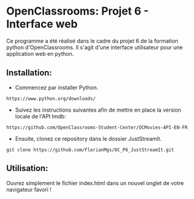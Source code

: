 # OpenClassrooms: Projet 6 - Interface web 
Ce programme a été réalisé dans le cadre du projet 6 de la formation python d'OpenClassrooms. Il s'agit d'une interface utilisateur pour une application web en python.
## Installation:
- Commencez par installer Python.
```
https://www.python.org/downloads/
```
- Suivez les instructions suivantes afin de mettre en place la version locale de l'API Imdb:
```
https://github.com/OpenClassrooms-Student-Center/OCMovies-API-EN-FR
```
- Ensuite, clonez ce repository dans le dossier JustStreamIt.
```
git clone https://github.com/FlorianMgs/OC_P6_JustStreamIt.git
```
## Utilisation:
Ouvrez simplement le fichier index.html dans un nouvel onglet de votre navigateur favori !
